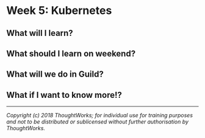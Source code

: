 # Week 5: Kubernetes

## What will I learn?


## What should I learn on weekend?


## What will we do in Guild?



## What if I want to know more!?


---

*Copyright (c) 2018 ThoughtWorks; for individual use for training purposes and not to be distributed or sublicensed without further authorisation by ThoughtWorks.*
